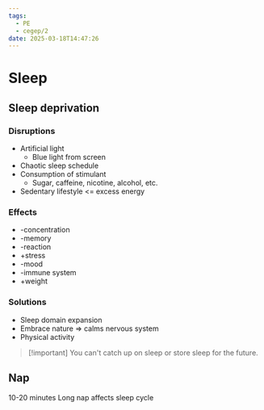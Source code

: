 ```yaml
---
tags:
  - PE
  - cegep/2
date: 2025-03-18T14:47:26
---
```


# Sleep

## Sleep deprivation

### Disruptions

- Artificial light
	- Blue light from screen
- Chaotic sleep schedule
- Consumption of stimulant
	- Sugar, caffeine, nicotine, alcohol, etc.
- Sedentary lifestyle <= excess energy

### Effects

- -concentration
- -memory
- -reaction
- +stress
- -mood
- -immune system
- +weight

### Solutions

- Sleep domain expansion
- Embrace nature => calms nervous system
- Physical activity

> [!important] You can't catch up on sleep or store sleep for the future.

## Nap

10-20 minutes
Long nap affects sleep cycle
